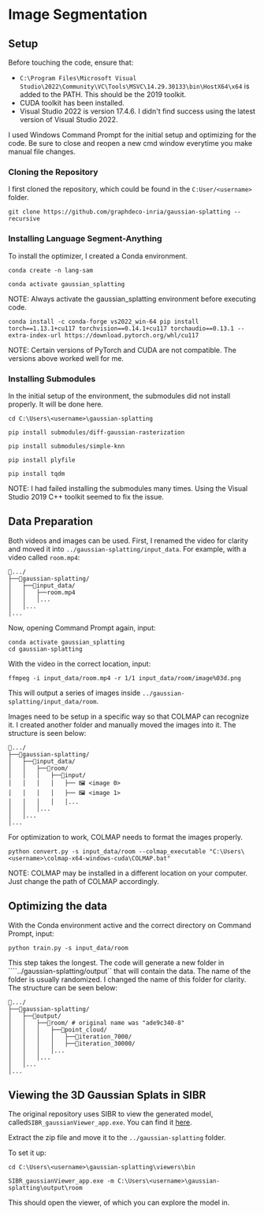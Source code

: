 # Image Segmentation

## Setup
Before touching the code, ensure that:
- ``C:\Program Files\Microsoft Visual Studio\2022\Community\VC\Tools\MSVC\14.29.30133\bin\HostX64\x64`` is added to the PATH. This should be the 2019 toolkit. 
- CUDA toolkit has been installed.
- Visual Studio 2022 is version 17.4.6. I didn't find success using the latest version of Visual Studio 2022.

I used Windows Command Prompt for the initial setup and optimizing for the code. Be sure to close and reopen a new cmd window everytime you make manual file changes.

### Cloning the Repository
I first cloned the repository, which could be found in the ``C:User/<username>`` folder.
```
git clone https://github.com/graphdeco-inria/gaussian-splatting --recursive
```
### Installing Language Segment-Anything
To install the optimizer, I created a Conda environment. 

``conda create -n lang-sam``

``conda activate gaussian_splatting``

NOTE: Always activate the gaussian_splatting environment before executing code.

``conda install -c conda-forge vs2022_win-64
pip install torch==1.13.1+cu117 torchvision==0.14.1+cu117 torchaudio==0.13.1 --extra-index-url https://download.pytorch.org/whl/cu117``

NOTE: Certain versions of PyTorch and CUDA are not compatible. The versions above worked well for me.

### Installing Submodules
In the initial setup of the environment, the submodules did not install properly. It will  be done here. 

``cd C:\Users\<username>\gaussian-splatting``

``pip install submodules/diff-gaussian-rasterization``

``pip install submodules/simple-knn``

``pip install plyfile``

``pip install tqdm``

NOTE: I had failed installing the submodules many times. Using the Visual Studio 2019 C++ toolkit seemed to fix the issue. 

## Data Preparation
Both videos and images can be used. 
First, I renamed the video for clarity and moved it into ``../gaussian-splatting/input_data``. For example, with a video called ``room.mp4``:

```
📂.../ 
├──📂gaussian-splatting/ 
│   ├──📂input_data/
│   │	├──room.mp4		
│   │   │...
│   │...
│...
```

Now, opening Command Prompt again, input:
```
conda activate gaussian_splatting
cd gaussian-splatting
```
With the video in the correct location, input:
```
ffmpeg -i input_data/room.mp4 -r 1/1 input_data/room/image%03d.png
```
This will output a series of images inside ``../gaussian-splatting/input_data/room``. 

Images need to be setup in a specific way so that COLMAP can recognize it. I created another folder and manually moved the images into it. The structure is seen below:

```
📂.../ 
├──📂gaussian-splatting/ 
│   ├──📂input_data/
│   │	├──📂room/
│   │	│	├──📂input/
│   │	│	│	├── 🖼️ <image 0>
│   │	│	│	├── 🖼️ <image 1>
│   │	│	│	│...
│   │   │...
│   │...
│...
```
For optimization to work, COLMAP needs to format the images properly.
```
python convert.py -s input_data/room --colmap_executable "C:\Users\<username>\colmap-x64-windows-cuda\COLMAP.bat"
```
NOTE: COLMAP may be installed in a different location on your computer. Just change the path of COLMAP accordingly.

## Optimizing the data
With the Conda environment active and the correct directory on Command Prompt, input:

```
python train.py -s input_data/room
```

This step takes the longest. The code will generate a new folder in ````../gaussian-splatting/output`` that will contain the data. The name of the folder is usually randomized. I changed the name of this folder for clarity. The structure can be seen below:

```
📂.../ 
├──📂gaussian-splatting/ 
│   ├──📂output/
│   │	├──📂room/ # original name was "ade9c340-8"
│   │	│	├──📂point_cloud/
│   │	│	│	├──📂iteration_7000/
│   │	│	│	├──📂iteration_30000/ 
│   │	│	│...		
│   │   │...
│   │...
│...
```

## Viewing the 3D Gaussian Splats in SIBR
The original repository uses SIBR to view the generated model, called``SIBR_gaussianViewer_app.exe``. You can find it [here](https://repo-sam.inria.fr/fungraph/3d-gaussian-splatting/binaries/viewers.zip).

Extract the zip file and move it to the ``../gaussian-splatting`` folder. 

To set it up:

```
cd C:\Users\<username>\gaussian-splatting\viewers\bin

SIBR_gaussianViewer_app.exe -m C:\Users\<username>\gaussian-splatting\output\room
```
This should open the viewer, of which you can explore the model in.